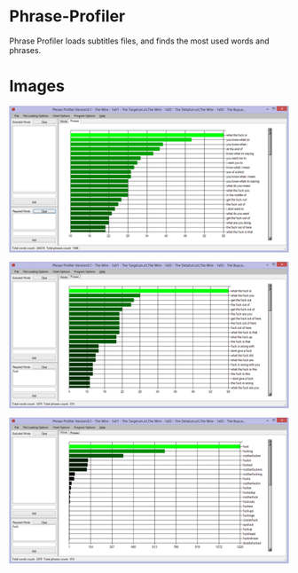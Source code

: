 Phrase-Profiler
======================
Phrase Profiler loads subtitles files, and finds the most used words and phrases.

Images
======
![PP1](https://github.com/EvilSeven/Phrase-Profiler/raw/master/INFO/pp1.PNG)

![PP2](https://github.com/EvilSeven/Phrase-Profiler/raw/master/INFO/pp2.PNG)

![PP3](https://github.com/EvilSeven/Phrase-Profiler/raw/master/INFO/pp3.PNG)